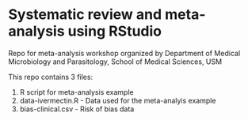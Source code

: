 # Systematic review and meta-analysis using RStudio
Repo for meta-analysis workshop organized by Department of Medical Microbiology and Parasitology, School of Medical Sciences, USM

This repo contains 3 files:

1) R script for meta-analysis example
2) data-ivermectin.R - Data used for the meta-analyis example   
3) bias-clinical.csv - Risk of bias data
